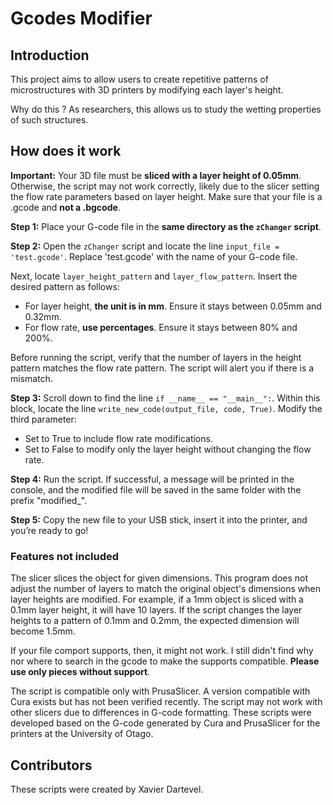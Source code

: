 # Gcodes Modifier

## Introduction

This project aims to allow users to create repetitive patterns of microstructures with 3D printers by modifying each layer's height.

Why do this ? 
As researchers, this allows us to study the wetting properties of such structures.

## How does it work

**Important:** Your 3D file must be **sliced with a layer height of 0.05mm**. Otherwise, the script may not work correctly, likely due to the slicer setting the flow rate parameters based on layer height.
Make sure that your file is a .gcode and **not a .bgcode**.


**Step 1:** 
Place your G-code file in the **same directory as the `zChanger` script**.

**Step 2:** 
Open the  `zChanger` script and locate the line `input_file = 'test.gcode'`. Replace 'test.gcode' with the name of your G-code file.

Next, locate `layer_height_pattern` and `layer_flow_pattern`. Insert the desired pattern as follows:

  - For layer height, **the unit is in mm**. Ensure it stays between 0.05mm and 0.32mm.
  - For flow rate, **use percentages**. Ensure it stays between 80% and 200%.

Before running the script, verify that the number of layers in the height pattern matches the flow rate pattern. The script will alert you if there is a mismatch.

**Step 3:** 
Scroll down to find the line `if __name__ == "__main__":`. Within this block, locate the line `write_new_code(output_file, code, True)`. Modify the third parameter:

  - Set to True to include flow rate modifications.
  - Set to False to modify only the layer height without changing the flow rate.
    
**Step 4:** 
Run the script. If successful, a message will be printed in the console, and the modified file will be saved in the same folder with the prefix "modified_".

**Step 5:** 
Copy the new file to your USB stick, insert it into the printer, and you’re ready to go!

### Features not included 

The slicer slices the object for given dimensions. This program does not adjust the number of layers to match the original object's dimensions when layer heights are modified. For example, if a 1mm object is sliced with a 0.1mm layer height, it will have 10 layers. If the script changes the layer heights to a pattern of 0.1mm and 0.2mm, the expected dimension will become 1.5mm.

If your file comport supports, then, it might not work. I still didn't find why nor where to search in the gcode to make the supports compatible. **Please use only pieces without support**.

The script is compatible only with PrusaSlicer. A version compatible with Cura exists but has not been verified recently. The script may not work with other slicers due to differences in G-code formatting. These scripts were developed based on the G-code generated by Cura and PrusaSlicer for the printers at the University of Otago.

## Contributors
These scripts were created by Xavier Dartevel.


